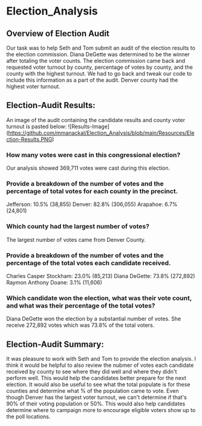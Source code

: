 # Election_Analysis

## Overview of Election Audit
Our task was to help Seth and Tom submit an audit of the election results to the election commission. Diana DeGette was determined to be the winner after totaling the voter counts.
The election commission came back and requested voter turnout by county, percentage of votes by county, and the county with the highest turnout. We had to go back and tweak our code to include this information as a part of the audit. Denver county had the highest voter turnout.
## Election-Audit Results:
An image of the audit containing the candidate results and county voter turnout is pasted below:
![Results-Image] (https://github.com/mmanackal/Election_Analysis/blob/main/Resources/Election-Results.PNG)
### How many votes were cast in this congressional election?
Our analysis showed 369,711 votes were cast during this election.

### Provide a breakdown of the number of votes and the percentage of total votes for each county in the precinct.
Jefferson: 10.5% (38,855)
Denver: 82.8% (306,055)
Arapahoe: 6.7% (24,801)

### Which county had the largest number of votes?
The largest number of votes came from Denver County.

### Provide a breakdown of the number of votes and the percentage of the total votes each candidate received.
Charles Casper Stockham: 23.0% (85,213)
Diana DeGette: 73.8% (272,892)
Raymon Anthony Doane: 3.1% (11,606)

### Which candidate won the election, what was their vote count, and what was their percentage of the total votes?
Diana DeGette won the election by a substantial number of votes. She receive 272,892 votes which was 73.8% of the total voters.

## Election-Audit Summary:
It was pleasure to work with Seth and Tom to provide the election analysis. I think it would be helpful to also review the nubmer of votes each candidate received by county to see where they did well and where they didn't perform well. This would help the candidates better prepare for the next election. It would also be useful to see what the total populate is for these counties and determine what % of the population came to vote. Even though Denver has the largest voter turnout, we can't determine if that's 90% of their voting population or 50%. This would also help candidates determine where to campaign more to encourage eligible voters show up to the poll locations.

